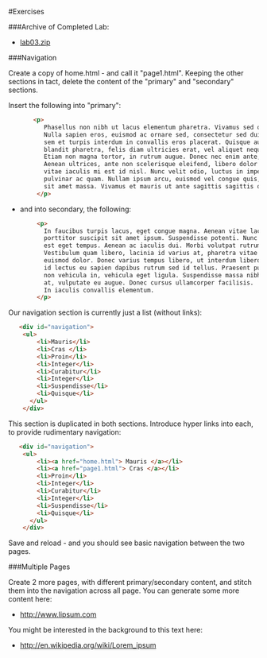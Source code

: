 #Exercises


###Archive of Completed Lab:

- [lab03.zip](./archives/lab03.zip)


###Navigation

Create a copy of home.html - and call it "page1.html". Keeping the other sections in tact, delete the content of the "primary" and "secondary" sections.

Insert the following into "primary":

~~~html
       <p>
          Phasellus non nibh ut lacus elementum pharetra. Vivamus sed orci ipsum.
          Nulla sapien eros, euismod ac ornare sed, consectetur sed dui. Integer gravida
          sem et turpis interdum in convallis eros placerat. Quisque auctor, velit sed
          blandit pharetra, felis diam ultricies erat, vel aliquet neque risus non lacus.
          Etiam non magna tortor, in rutrum augue. Donec nec enim ante, in tincidunt eros.
          Aenean ultrices, ante non scelerisque eleifend, libero dolor rutrum justo,
          vitae iaculis mi est id nisl. Nunc velit odio, luctus in imperdiet eget,
          pulvinar ac quam. Nullam ipsum arcu, euismod vel congue quis, ullamcorper
          sit amet massa. Vivamus et mauris ut ante sagittis sagittis quis eu velit.  
        </p>  
~~~

- and into secondary, the following:

~~~html
        <p>
          In faucibus turpis lacus, eget congue magna. Aenean vitae lacus sed mi pretium
          porttitor suscipit sit amet ipsum. Suspendisse potenti. Nunc pharetra consectetur
          est eget tempus. Aenean ac iaculis dui. Morbi volutpat rutrum urna vitae suscipit.
          Vestibulum quam libero, lacinia id varius at, pharetra vitae metus. Proin sit amet
          euismod dolor. Donec varius tempus libero, ut interdum libero accumsan nec. Duis
          id lectus eu sapien dapibus rutrum sed id tellus. Praesent purus purus, adipiscing
          non vehicula in, vehicula eget ligula. Suspendisse massa nibh, condimentum ut ornare
          at, vulputate eu augue. Donec cursus ullamcorper facilisis.
          In iaculis convallis elementum.
        </p>
~~~

Our navigation section is currently just a list (without links):

~~~html
   <div id="navigation">  
    <ul>  
        <li>Mauris</li>  
        <li>Cras </li>  
        <li>Proin</li>  
        <li>Integer</li>  
        <li>Curabitur</li>  
        <li>Integer</li>  
        <li>Suspendisse</li>  
        <li>Quisque</li>  
      </ul>  
    </div>
~~~

This section is duplicated in both sections. Introduce hyper links into each, to provide rudimentary navigation:

~~~html
   <div id="navigation">  
    <ul>  
        <li><a href="home.html"> Mauris </a></li>  
        <li><a href="page1.html"> Cras </a></li>  
        <li>Proin</li>  
        <li>Integer</li>  
        <li>Curabitur</li>  
        <li>Integer</li>  
        <li>Suspendisse</li>  
        <li>Quisque</li>  
      </ul>  
    </div>
~~~

Save and reload - and you should see basic navigation between the two pages.

###Multiple Pages

Create 2 more pages, with different primary/secondary content, and stitch them into the navigation across all page. You can generate some more content here:

 - <http://www.lipsum.com>

You might be interested in the background to this text here:

 - <http://en.wikipedia.org/wiki/Lorem_ipsum>
